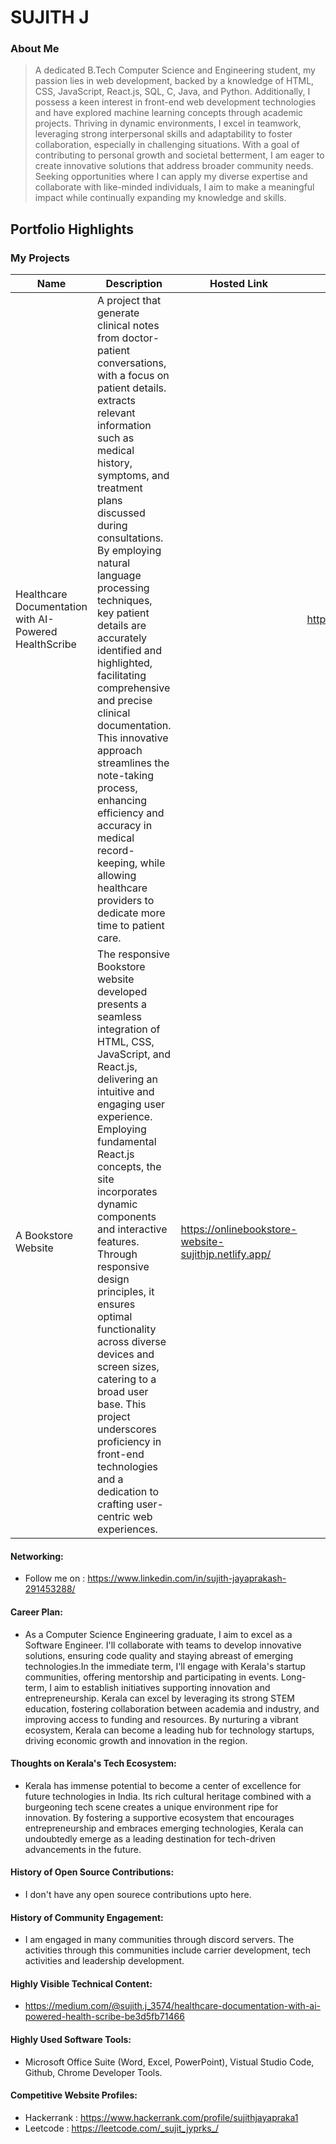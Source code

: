 # SUJITH J

### About Me

> A dedicated B.Tech Computer Science and Engineering student, my passion lies in web development, backed by a knowledge of HTML, CSS, JavaScript, React.js, SQL, C, Java, and Python. Additionally, I possess a keen interest in front-end web development technologies and have explored machine learning concepts through academic projects. Thriving in dynamic environments, I excel in teamwork, leveraging strong interpersonal skills and adaptability to foster collaboration, especially in challenging situations. With a goal of contributing to personal growth and societal betterment, I am eager to create innovative solutions that address broader community needs. Seeking opportunities where I can apply my diverse expertise and collaborate with like-minded individuals, I aim to make a meaningful impact while continually expanding my knowledge and skills.


## Portfolio Highlights

### My Projects

| Name                | Description                                                               | Hosted Link                              | Repo Link                                                      |
|---------------------|---------------------------------------------------------------------------|------------------------------------------|----------------------------------------------------------------|
| Healthcare Documentation with AI-Powered HealthScribe | A project that generate clinical notes from doctor-patient conversations, with a focus on patient details. extracts relevant information such as medical history, symptoms, and treatment plans discussed during consultations. By employing natural language processing techniques, key patient details are accurately identified and highlighted, facilitating comprehensive and precise clinical documentation. This innovative approach streamlines the note-taking process, enhancing efficiency and accuracy in medical record-keeping, while allowing healthcare providers to dedicate more time to patient care.                                             |           | https://github.com/sujithjayaprakash/healthscribe   
| A Bookstore Website | The responsive Bookstore website developed presents a seamless integration of HTML, CSS, JavaScript, and React.js, delivering an intuitive and engaging user experience. Employing fundamental React.js concepts, the site incorporates dynamic components and interactive features. Through responsive design principles, it ensures optimal functionality across diverse devices and screen sizes, catering to a broad user base. This project underscores proficiency in front-end technologies and a dedication to crafting user-centric web experiences.                                             | https://onlinebookstore-website-sujithjp.netlify.app/  |         |


#### Networking:

- Follow me on : https://www.linkedin.com/in/sujith-jayaprakash-291453288/

#### Career Plan:

- As a Computer Science Engineering graduate, I aim to excel as a Software Engineer. I'll collaborate with teams to develop innovative solutions, ensuring code quality and staying abreast of emerging technologies.In the immediate term, I'll engage with Kerala's startup communities, offering mentorship and participating in events. Long-term, I aim to establish initiatives supporting innovation and entrepreneurship. Kerala can excel by leveraging its strong STEM education, fostering collaboration between academia and industry, and improving access to funding and resources. By nurturing a vibrant ecosystem, Kerala can become a leading hub for technology startups, driving economic growth and innovation in the region. 

#### Thoughts on Kerala's Tech Ecosystem:

- Kerala has immense potential to become a center of excellence for future technologies in India. Its rich cultural heritage combined with a burgeoning tech scene creates a unique environment ripe for innovation. By fostering a supportive ecosystem that encourages entrepreneurship and embraces emerging technologies, Kerala can undoubtedly emerge as a leading destination for tech-driven advancements in the future.

#### History of Open Source Contributions:

- I don't have any open sourece contributions upto here.

#### History of Community Engagement:

-  I am engaged in many communities through discord servers. The activities through this communities include carrier development, tech activities and leadership development.

#### Highly Visible Technical Content:

- https://medium.com/@sujith.j_3574/healthcare-documentation-with-ai-powered-health-scribe-be3d5fb71466

#### Highly Used Software Tools:

- Microsoft Office Suite (Word, Excel, PowerPoint), Vistual Studio Code, Github, Chrome Developer Tools.

#### Competitive Website Profiles:

- Hackerrank : https://www.hackerrank.com/profile/sujithjayapraka1
- Leetcode : https://leetcode.com/_sujit_jyprks_/





